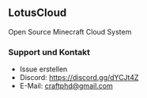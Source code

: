 ## LotusCloud

Open Source Minecraft Cloud System

### Support und Kontakt
- Issue erstellen
- Discord: https://discord.gg/dYCJt4Z
- E-Mail: craftphd@gmail.com
